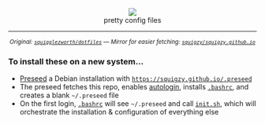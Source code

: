 <div align=center>
  <img src='https://user-images.githubusercontent.com/20311086/184478726-37ad298d-eea1-4340-8175-4462f62e6a68.png' />
  <br>
  pretty config files
  <hr>

<p>

<sup><i>Original: <a href="https://github.com/squigglezworth/dotfiles">`squigglezworth/dotfiles`</a> — Mirror for easier fetching: <a href='https://github.com/squigzy/squigzy.github.io/'>`squigzy/squigzy.github.io`</a></i></sup>

</p>
</div>
<h3>To install these on a new system...</h3>

- <a href="https://wiki.debian.org/DebianInstaller/Preseed">Preseed</a> a Debian installation with <a href='https://squigzy.github.io/.preseed'>`https://squigzy.github.io/.preseed`</a><br>
- The preseed fetches this repo, enables <a href="systemd/autologin.conf">autologin</a>, installs <a href='bash/bashrc'>`.bashrc`</a>, and creates a blank `~/.preseed` file<br>
- On the first login, <a href='bash/bashrc'>`.bashrc`</a> will see `~/.preseed` and call <a href='.setup/init.sh'>`init.sh`</a>, which will orchestrate the installation & configuration of everything else<br>

